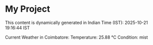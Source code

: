 # My Project

This content is dynamically generated in Indian Time (IST): 2025-10-21 19:16:44 IST


Current Weather in Coimbatore:
Temperature: 25.88 °C
Condition: mist

